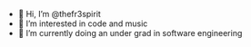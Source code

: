 - 👋 Hi, I’m @thefr3spirit
- 👀 I’m interested in code and music
- 🌱 I’m currently doing an under grad in software engineering

<!---
thefr3spirit/thefr3spirit is a ✨ special ✨ repository because its `README.md` (this file) appears on your GitHub profile.
You can click the Preview link to take a look at your changes.
--->
